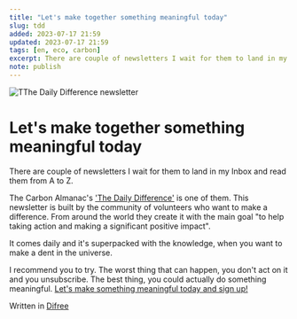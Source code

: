 ```yaml
---
title: "Let's make together something meaningful today"
slug: tdd
added: 2023-07-17 21:59
updated: 2023-07-17 21:59
tags: [en, eco, carbon]
excerpt: There are couple of newsletters I wait for them to land in my Inbox and read them from A to Z. The Carbon Almanac's 'The Daily Difference' is one of them.
note: publish
---
```

![TThe Daily Difference newsletter](https://thecarbonalmanac.org/wp-content/uploads/2022/05/TCAlogo-blue.svg)
# Let's make together something meaningful today

There are couple of newsletters I wait for them to land in my Inbox and read them from A to Z.

The Carbon Almanac's ['The Daily Difference'](https://thecarbonalmanac.org/the-daily-difference/) is one of them. This newsletter is built by the community of volunteers who want to make a difference. From around the world they create it with the main goal "to help taking action and making a significant positive impact".  

It comes daily and it's superpacked with the knowledge, when you want to make a dent in the universe.

I recommend you to try. The worst thing that can happen, you don't act on it and you unsubscribe. The best thing, you could actually do something meaningful. [Let's make something meaningful today and sign up!](https://thecarbonalmanac.org/the-daily-difference/)

Written in [Difree](https://www.getdifree.com/)